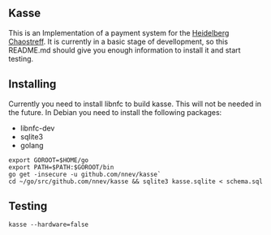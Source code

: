 ## Kasse

This is an Implementation of a payment system for the
[Heidelberg Chaostreff](https://www.noname-ev.de). It is currently in a basic
stage of devellopment, so this README.md should give you enough information to
install it and start testing.

## Installing

Currently you need to install libnfc to build kasse. This will not be needed in
the future. In Debian you need to install the following packages:

- libnfc-dev
- sqlite3
- golang


```
export GOROOT=$HOME/go
export PATH=$PATH:$GOROOT/bin
go get -insecure -u github.com/nnev/kasse`
cd ~/go/src/github.com/nnev/kasse && sqlite3 kasse.sqlite < schema.sql
```

## Testing
`kasse --hardware=false`
